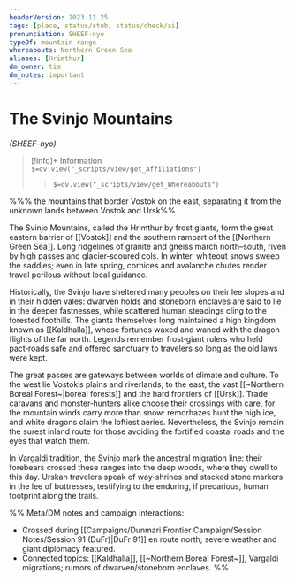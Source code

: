 ```yaml
---
headerVersion: 2023.11.25
tags: [place, status/stub, status/check/ai]
pronunciation: SHEEF-nyo
typeOf: mountain range
whereabouts: Northern Green Sea
aliases: [Hrimthur]
dm_owner: tim
dm_notes: important
---
```

# The Svinjo Mountains
*(SHEEF-nyo)*
>[!info]+ Information  
> `$=dv.view("_scripts/view/get_Affiliations")`  
>> `$=dv.view("_scripts/view/get_Whereabouts")`

%%% the mountains that border Vostok on the east, separating it from the unknown lands between Vostok and Ursk%%

The Svinjo Mountains, called the Hrimthur by frost giants, form the great eastern barrier of [[Vostok]] and the southern rampart of the [[Northern Green Sea]]. Long ridgelines of granite and gneiss march north–south, riven by high passes and glacier‑scoured cols. In winter, whiteout snows sweep the saddles; even in late spring, cornices and avalanche chutes render travel perilous without local guidance.

Historically, the Svinjo have sheltered many peoples on their lee slopes and in their hidden vales: dwarven holds and stoneborn enclaves are said to lie in the deeper fastnesses, while scattered human steadings cling to the forested foothills. The giants themselves long maintained a high kingdom known as [[Kaldhalla]], whose fortunes waxed and waned with the dragon flights of the far north. Legends remember frost‑giant rulers who held pact‑roads safe and offered sanctuary to travelers so long as the old laws were kept.

The great passes are gateways between worlds of climate and culture. To the west lie Vostok’s plains and riverlands; to the east, the vast [[~Northern Boreal Forest~|boreal forests]] and the hard frontiers of [[Ursk]]. Trade caravans and monster‑hunters alike choose their crossings with care, for the mountain winds carry more than snow: remorhazes hunt the high ice, and white dragons claim the loftiest aeries. Nevertheless, the Svinjo remain the surest inland route for those avoiding the fortified coastal roads and the eyes that watch them.

In Vargaldi tradition, the Svinjo mark the ancestral migration line: their forebears crossed these ranges into the deep woods, where they dwell to this day. Urskan travelers speak of way‑shrines and stacked stone markers in the lee of buttresses, testifying to the enduring, if precarious, human footprint along the trails.

%%
Meta/DM notes and campaign interactions:
- Crossed during [[Campaigns/Dunmari Frontier Campaign/Session Notes/Session 91 (DuFr)|DuFr 91]] en route north; severe weather and giant diplomacy featured.
- Connected topics: [[Kaldhalla]], [[~Northern Boreal Forest~]], Vargaldi migrations; rumors of dwarven/stoneborn enclaves.
%%
